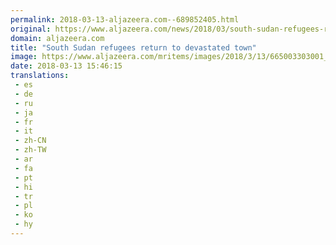 ```yaml
---
permalink: 2018-03-13-aljazeera.com--689852405.html
original: https://www.aljazeera.com/news/2018/03/south-sudan-refugees-return-devastated-town-180313150006572.html
domain: aljazeera.com
title: "South Sudan refugees return to devastated town"
image: https://www.aljazeera.com/mritems/images/2018/3/13/665003303001_5750464299001_5750370116001-th.jpg
date: 2018-03-13 15:46:15
translations: 
 - es
 - de
 - ru
 - ja
 - fr
 - it
 - zh-CN
 - zh-TW
 - ar
 - fa
 - pt
 - hi
 - tr
 - pl
 - ko
 - hy
---
```



